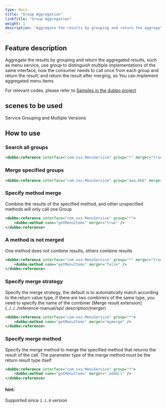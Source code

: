 ```yaml
---
type: docs
title: "Group Aggregation"
linkTitle: "Group Aggregation"
weight: 1
description: "Aggregate the results by grouping and return the aggregated results"
---
```


## Feature description
Aggregate the results by grouping and return the aggregated results, such as menu service, use group to distinguish multiple implementations of the same interface, now the consumer needs to call once from each group and return the result, and return the result after merging, so You can implement aggregated menu items.

For relevant codes, please refer to [Samples in the dubbo project](https://github.com/apache/dubbo-samples/tree/master/2-advanced/dubbo-samples-merge)

## scenes to be used

Service Grouping and Multiple Versions

## How to use

### Search all groups

```xml
<dubbo:reference interface="com.xxx.MenuService" group="*" merger="true" />
```

### Merge specified groups

```xml
<dubbo:reference interface="com.xxx.MenuService" group="aaa,bbb" merger="true" />
```
### Specify method merge

Combine the results of the specified method, and other unspecified methods will only call one Group

```xml
<dubbo:reference interface="com.xxx.MenuService" group="*">
    <dubbo:method name="getMenuItems" merger="true" />
</dubbo:reference>
```
### A method is not merged

One method does not combine results, others combine results

```xml
<dubbo:reference interface="com.xxx.MenuService" group="*" merger="true">
    <dubbo:method name="getMenuItems" merger="false" />
</dubbo:reference>
```
### Specify merge strategy

Specify the merge strategy, the default is to automatically match according to the return value type, if there are two combiners of the same type, you need to specify the name of the combiner [Merge result extension](../../../reference-manual/spi/ description/merger)

```xml
<dubbo:reference interface="com.xxx.MenuService" group="*">
    <dubbo:method name="getMenuItems" merger="mymerge" />
</dubbo:reference>
```
### Specify merge method

Specify the merge method to merge the specified method that returns the result of the call. The parameter type of the merge method must be the return result type itself

```xml
<dubbo:reference interface="com.xxx.MenuService" group="*">
    <dubbo:method name="getMenuItems" merger=".addAll" />
</dubbo:reference>
```

#### hint:
Supported since `2.1.0` version